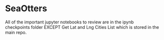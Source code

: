 # SeaOtters

All of the important jupyter notebooks to review are in the ipynb checkpoints folder EXCEPT Get Lat and Lng Cities List which is stored in the main repo. 

